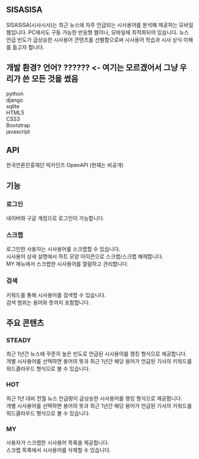 ## SISASISA
SISASISA(시사시사)는 최근 뉴스에 자주 언급되는 시사용어를 분석해 제공하는 모바일웹입니다.
PC에서도 구동 가능한 반응형 웹이나, 모바일에 최적화되어 있습니다.
뉴스 언급 빈도가 급상승한 시사용어 콘텐츠를 선별함으로써 시사용어 학습과 시사 상식 이해를 돕고자 합니다.

## 개발 환경? 언어? ?????? <- 여기는 모르겠어서 그냥 우리가 쓴 모든 것을 썼음
python     
django     
sqlite     
HTML5     
CSS3     
Bootstrap     
javascript     

## API
한국언론진흥재단 빅카인즈 OpenAPI (현재는 비공개)

## 기능
### 로그인
네이버와 구글 계정으로 로그인이 가능합니다.
### 스크랩
로그인한 사용자는 시사용어를 스크랩할 수 있습니다.     
시사용어 상세 설명에서 하트 모양 아이콘으로 스크랩/스크랩 해제합니다.     
MY 메뉴에서 스크랩한 시사용어를 열람하고 관리합니다.
### 검색
키워드를 통해 시사용어를 검색할 수 있습니다.     
검색 범위는 용어와 뜻까지 포함합니다.

## 주요 콘텐츠
### STEADY
최근 1년간 뉴스에 꾸준히 높은 빈도로 언급된 시사용어를 랭킹 형식으로 제공합니다.     
개별 시사용어를 선택하면 용어의 뜻과 최근 1년간 해당 용어가 언급된 기사의 키워드를 워드클라우드 형식으로 볼 수 있습니다.
### HOT
최근 1년 대비 전월 뉴스 언급량이 급상승한 시사용어를 랭킹 형식으로 제공합니다.     
개별 시사용어를 선택하면 용어의 뜻과 최근 1년간 해당 용어가 언급된 기사의 키워드를 워드클라우드 형식으로 볼 수 있습니다.
### MY
사용자가 스크랩한 시사용어 목록을 제공합니다.     
스크랩 목록에서 시사용어를 삭제할 수 있습니다.